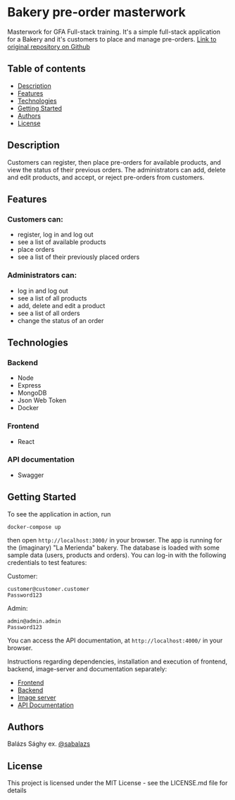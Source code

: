 # Bakery pre-order masterwork
Masterwork for GFA Full-stack training. It's a simple full-stack application for a Bakery and it's customers to place and manage pre-orders. [Link to original repository on Github](https://github.com/green-fox-academy/sabalazs_masterwork)

## Table of contents
* [Description](#description)
* [Features](#features)
* [Technologies](#technologies)
* [Getting Started](#getting-started)
* [Authors](#authors)
* [License](#license)

## Description

Customers can register, then place pre-orders for available products, and view the status of their previous orders. The administrators can add, delete and edit products, and accept, or reject pre-orders from customers.

## Features
### Customers can:
- register, log in and log out
- see a list of available products
- place orders
- see a list of their previously placed orders
### Administrators can:
- log in and log out
- see a list of all products
- add, delete and edit a product
- see a list of all orders
- change the status of an order

## Technologies
### Backend
- Node
- Express
- MongoDB
- Json Web Token
- Docker
### Frontend
- React

### API documentation
- Swagger

## Getting Started

To see the application in action, run
```
docker-compose up
```
then open ```http://localhost:3000/``` in your browser. The app is running for the (imaginary) "La Merienda" bakery. The database is loaded with some sample data (users, products and orders). You can log-in with the following credentials to test features:

Customer:
```
customer@customer.customer
Password123
```
Admin:
```
admin@admin.admin
Password123
```
You can access the API documentation, at ```http://localhost:4000/``` in your browser.

Instructions regarding dependencies, installation and execution of frontend, backend, image-server and documentation separately:
- [Frontend](frontend/README.md)
- [Backend](backend/README.md)
- [Image server](image-server/README.md)
- [API Documentation](api-documentation/README.md)

## Authors

Balázs Sághy
ex. [@sabalazs](https://github.com/sabalazs)

## License

This project is licensed under the MIT License - see the LICENSE.md file for details